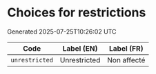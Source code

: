 # Choices for restrictions

Generated 2025-07-25T10:26:02 UTC

| Code | Label (EN) | Label (FR) |
|------|------------|------------|
| `unrestricted` | Unrestricted | Non affecté |

